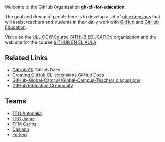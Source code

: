 Welcome to the GitHub Organization **gh-cli-for-education**.

The goal and dream of people here is to develop a set of [gh extensions]() that will assist teachers and students in their daily work with [GitHub]() and [GitHub Education]().

Visit also the [ULL OCW Course GITHUB EDUCATION](https://github.com/ULL-OCW-GITHUB-EDUCATION) organization and the web site for the course [GITHUB EN EL AULA](https://ull-ocw-github-education.github.io/)
 
 ## Related Links

* [GitHub Cli](https://docs.github.com/en/github-cli) GitHub Docs
* [Creating GitHub CLI extensions](https://docs.github.com/en/github-cli/github-cli/creating-github-cli-extensions) GitHub Docs
* [GitHub-Global-Campus/Global-Campus-Teachers discussions](https://github.com/GitHub-Global-Campus/Global-Campus-Teachers/discussions)
* [GitHub Education Community](https://education.github.community/)

## Teams

* [TFG  Antonella](https://github.com/orgs/gh-cli-for-education/teams/antonella)
* [TFG Jaime]( https://github.com/orgs/gh-cli-for-education/teams/jaime)
* [TFM Carlos](https://github.com/orgs/gh-cli-for-education/teams/carlos)
* [Casiano](https://github.com/orgs/gh-cli-for-education/teams/casiano/repositories)
* [Forked](https://github.com/orgs/gh-cli-for-education/teams/forked/repositories)
